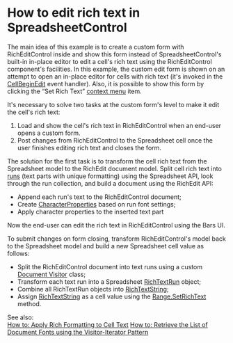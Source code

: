 # How to edit rich text in SpreadsheetControl
The main idea of this example is to create a custom form with RichEditControl inside and show this form instead of SpreadsheetControl's built-in in-place editor to edit a cell's rich text using the RichEditControl component's facilities. In this example, the custom edit form is shown on an attempt to open an in-place editor for cells with rich text (it's invoked in the [CellBeginEdit](https://docs.devexpress.com/WindowsForms/DevExpress.XtraSpreadsheet.SpreadsheetControl.CellBeginEdit) event handler). Also, it is possible to show this form by clicking the “Set Rich Text” [context menu](https://docs.devexpress.com/WindowsForms/16378/controls-and-libraries/spreadsheet/examples/customization/how-to-customize-or-hide-the-popup-menu) item.

It's necessary to solve two tasks at the custom form's level to make it edit the cell's rich text:
 1. Load and show the cell's rich text in RichEditControl when an end-user opens a custom form.
 2. Post changes from RichEditControl to the Spreadsheet cell once the user finishes editing rich text and closes the form.

The solution for the first task is to transform the cell rich text from the Spreadsheet model to the RichEdit document model. Split cell rich text into [runs](https://docs.devexpress.com/OfficeFileAPI/DevExpress.Spreadsheet.RichTextString.Runs)  (text parts with unique formatting) using the Spreadsheet API, look through the run collection, and build a document using the RichEdit API:
 - Append each run's text to the RichEditControl document;
 - Create [CharacterProperties](https://docs.devexpress.com/OfficeFileAPI/DevExpress.XtraRichEdit.API.Native.CharacterProperties) based on run font settings;
 - Apply character properties to the inserted text part

Now the end-user can edit the rich text in RichEditControl using the Bars UI.

To submit changes on form closing, transform RichEditControl's model back to the Spreadsheet model and build a new Spreadsheet cell value as follows:
 - Split the RichEditControl document into text runs using a custom [Document Visitor](https://docs.devexpress.com/OfficeFileAPI/DevExpress.XtraRichEdit.API.Native.DocumentVisitorBase) class;
 - Transform each text run into a Spreadsheet [RichTextRun](https://docs.devexpress.com/OfficeFileAPI/DevExpress.Spreadsheet.RichTextRun) object;
 - Combine all RichTextRun objects into [RichTextString](https://docs.devexpress.com/OfficeFileAPI/DevExpress.Spreadsheet.RichTextString);
 - Assign [RichTextString](https://docs.devexpress.com/OfficeFileAPI/DevExpress.Spreadsheet.RichTextString) as a cell value using the [Range.SetRichText](https://docs.devexpress.com/OfficeFileAPI/DevExpress.Spreadsheet.Range.SetRichText(DevExpress.Spreadsheet.RichTextString)) method.

See also:  
[How to: Apply Rich Formatting to Cell Text](https://docs.devexpress.com/WindowsForms/120599/controls-and-libraries/spreadsheet/examples/formatting/how-to-apply-rich-formatting-to-cell-text)
[How to: Retrieve the List of Document Fonts using the Visitor-Iterator Pattern](https://docs.devexpress.com/WindowsForms/116746/controls-and-libraries/rich-text-editor/examples/automation/how-to-retrieve-the-list-of-document-fonts-using-the-visitor-iterator-pattern)